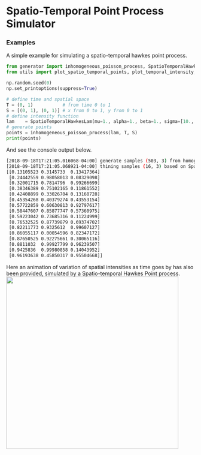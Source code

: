 Spatio-Temporal Point Process Simulator
===

### Examples

A simple example for simulating a spatio-temporal hawkes point process.
```python
from generator import inhomogeneous_poisson_process, SpatioTemporalHawkesLam
from utils import plot_spatio_temporal_points, plot_temporal_intensity, plot_spatial_intensity

np.random.seed(0)
np.set_printoptions(suppress=True)

# define time and spatial space
T = (0, 1)           # from time 0 to 1
S = [(0, 1), (0, 1)] # x from 0 to 1, y from 0 to 1
# define intensity function
lam    = SpatioTemporalHawkesLam(mu=1., alpha=1., beta=1., sigma=[10., 1.])
# generate points
points = inhomogeneous_poisson_process(lam, T, S)
print(points)
```

And see the console output below.
```bash
[2018-09-18T17:21:05.016068-04:00] generate samples (503, 3) from homogeneous poisson point process
[2018-09-18T17:21:05.068921-04:00] thining samples (16, 3) based on Spatio-temporal Hawkes point process intensity with mu=1, beta=1, sigma=[10.0, 1.0]
[[0.13105523 0.3145733  0.13417364]
 [0.24442559 0.98058013 0.08329098]
 [0.32001715 0.7814796  0.99266699]
 [0.38346389 0.75102165 0.11861552]
 [0.42408899 0.33026704 0.13168728]
 [0.45354268 0.40379274 0.43553154]
 [0.57722859 0.60630813 0.92797617]
 [0.58447607 0.85877747 0.57360975]
 [0.59223042 0.73685316 0.11224999]
 [0.76532525 0.87739879 0.69374702]
 [0.82211773 0.9325612  0.99607127]
 [0.86055117 0.00054596 0.82347172]
 [0.87650525 0.92275661 0.30065116]
 [0.8811032  0.99927799 0.96239507]
 [0.9425836  0.99980858 0.14043952]
 [0.96193638 0.45850317 0.95504668]]
```

Here an animation of variation of spatial intensities as time goes by has also been provided, simulated by a Spatio-temporal Hawkes Point process.
<img align="center" width="460" height="460" src="https://github.com/meowoodie/Spatio-Temporal-Point-Process-Simulator/blob/master/results/hpp_clips.gif">
